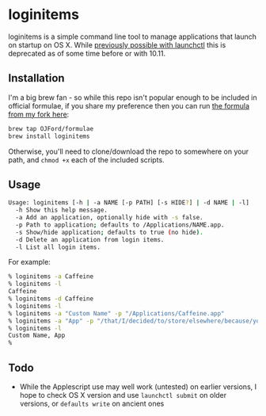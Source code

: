 # loginitems
loginitems is a simple command line tool to manage applications that launch on startup on OS X. While [previously possible with launchctl]() this is deprecated as of some time before or with 10.11.

## Installation
I'm a big brew fan - so while this repo isn't popular enough to be included in official formulae, if you share my preference then you can run [the formula from my fork here](https://github.com/OJFord/homebrew/blob/formula-loginitems/Library/Formula/loginitems.rb):
```sh
brew tap OJFord/formulae
brew install loginitems
```

Otherwise, you'll need to clone/download the repo to somewhere on your path, and `chmod +x` each of the included scripts.

## Usage
```sh
Usage: loginitems [-h | -a NAME [-p PATH] [-s HIDE?] | -d NAME | -l]
  -h Show this help message.
  -a Add an application, optionally hide with -s false.
  -p Path to application; defaults to /Applications/NAME.app.
  -s Show/hide application; defaults to true (no hide).
  -d Delete an application from login items.
  -l List all login items.
```

For example:
```sh
% loginitems -a Caffeine 
% loginitems -l
Caffeine
% loginitems -d Caffeine
% loginitems -l
% loginitems -a "Custom Name" -p "/Applications/Caffeine.app"
% loginitems -a "App" -p "/that/I/decided/to/store/elsewhere/because/yolo.not-app"
% loginitems -l
Custom Name, App
%
```

## Todo
- While the Applescript use may well work (untested) on earlier versions, I hope to check OS X version and use `launchctl submit` on older versions, or `defaults write` on ancient ones

